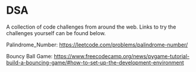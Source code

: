 # DSA
A collection of code challenges from around the web. Links to try the challenges yourself can be found below.

Palindrome_Number: https://leetcode.com/problems/palindrome-number/

Bouncy Ball Game: https://www.freecodecamp.org/news/pygame-tutorial-build-a-bouncing-game/#how-to-set-up-the-development-environment

